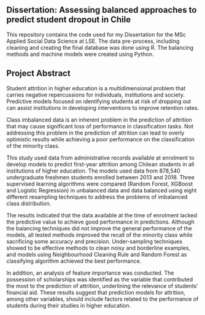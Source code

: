 ## Dissertation: Assessing balanced approaches to predict student dropout in Chile
This repository contains the code used for my Dissertation for the MSc Applied Social Data Science at LSE. The data pre-process, including cleaning and creating the final database was done using R. The balancing methods and machine models were created using Python.

## Project Abstract
Student attrition in higher education is a multidimensional problem that carries negative repercussions for individuals, institutions and society. Predictive models focused on identifying students at risk of dropping out can assist institutions in developing interventions to improve retention rates.

Class imbalanced data is an inherent problem in the prediction of attrition that may cause significant loss of performance in classification tasks. Not addressing this problem in the prediction of attrition can lead to overly optimistic results while achieving a poor performance on the classification of the minority class.

This study used data from administrative records available at enrolment to develop models to predict first-year attrition among Chilean students in all institutions of higher education. The models used data from 878,540 undergraduate freshmen students enrolled between 2013 and 2018. Three supervised learning algorithms were compared (Random Forest, XGBoost and Logistic Regression) in unbalanced data and data balanced using eight different resampling techniques to address the problems of imbalanced class distribution.

The results indicated that the data available at the time of enrolment lacked the predictive value to achieve good performance in predictions. Although the balancing techniques did not improve the general performance of the models, all tested methods improved the recall of the minority class while sacrificing some accuracy and precision. Under-sampling techniques showed to be effective methods to clean noisy and borderline examples, and models using Neighbourhood Cleaning Rule and Random Forest as classifying algorithm achieved the best performance.

In addition, an analysis of feature importance was conducted. The possession of scholarships was identified as the variable that contributed the most to the prediction of attrition, underlining the relevance of students’ financial aid. These results suggest that prediction models for attrition, among other variables, should include factors related to the performance of students during their studies in higher education.

